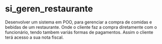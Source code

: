 # si_geren_restaurante

Desenvolver um sistema em POO, para gerenciar a compra de comidas e bebidas de um restaurante. Onde o cliente faz a compra diretamente com o funcionário, tendo tambem variás formas de pagamentos. Assim o cliente terá acesso a sua nota fiscal.
